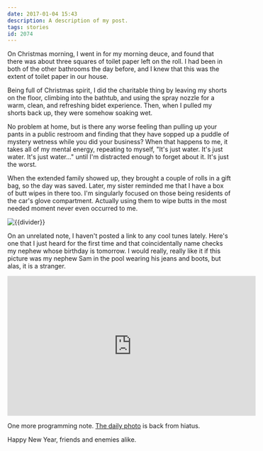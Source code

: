 ```yaml
---
date: 2017-01-04 15:43
description: A description of my post.
tags: stories
id: 2074
---
```

On Christmas morning, I went in for my morning deuce, and found that there was about three squares of toilet paper left on the roll.  I had been in both of the other bathrooms the day before, and I knew that this was the extent of toilet paper in our house.

Being full of Christmas spirit, I did the charitable thing by leaving my shorts on the floor, climbing into the bathtub, and using the spray nozzle for a warm, clean, and refreshing bidet experience.  Then, when I pulled my shorts back up, they were somehow soaking wet.
<!--more-->
No problem at home, but is there any worse feeling than pulling up your pants in a public restroom and finding that they have sopped up a puddle of mystery wetness while you did your business?  When that happens to me, it takes all of my mental energy, repeating to myself, "It's just water.  It's just water.  It's just water..." until I'm distracted enough to forget about it.  It's just the worst.

When the extended family showed up, they brought a couple of rolls in a gift bag, so the day was saved.  Later, my sister reminded me that I have a box of butt wipes in there too.  I'm singularly focused on those being residents of the car's glove compartment.  Actually using them to wipe butts in the most needed moment never even occurred to me.

<img src="/img/greenline.gif" class="greenline" alt="{{divider}}" />

On an unrelated note, I haven't posted a link to any cool tunes lately.  Here's one that I just heard for the first time and that coincidentally name checks my nephew whose birthday is tomorrow.  I would really, really like it if this picture was my nephew Sam in the pool wearing his jeans and boots, but alas, it is a stranger.

<iframe width="560" height="315" src="http://www.youtube.com/embed/JUmlQ46GFh8" frameborder="0" allowfullscreen class="aligncenter"></iframe>

One more programming note.  <a href="/dailyphoto/2017">The daily photo</a> is back from hiatus.

Happy New Year, friends and enemies alike. 